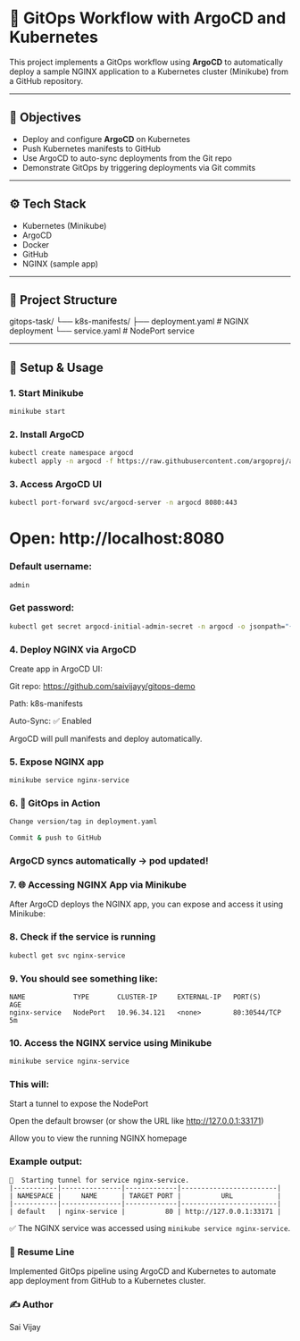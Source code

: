# 🚀 GitOps Workflow with ArgoCD and Kubernetes

This project implements a GitOps workflow using **ArgoCD** to automatically deploy a sample NGINX application to a Kubernetes cluster (Minikube) from a GitHub repository.

---

## 📌 Objectives

- Deploy and configure **ArgoCD** on Kubernetes
- Push Kubernetes manifests to GitHub
- Use ArgoCD to auto-sync deployments from the Git repo
- Demonstrate GitOps by triggering deployments via Git commits

---

## ⚙️ Tech Stack

- Kubernetes (Minikube)
- ArgoCD
- Docker
- GitHub
- NGINX (sample app)

---

## 📁 Project Structure

gitops-task/ └── k8s-manifests/ ├── deployment.yaml # NGINX deployment └── service.yaml # NodePort service

---

## 🚀 Setup & Usage

### 1. Start Minikube

```bash
minikube start
```
### 2. Install ArgoCD
```bash
kubectl create namespace argocd
kubectl apply -n argocd -f https://raw.githubusercontent.com/argoproj/argo-cd/stable/manifests/install.yaml
```
### 3. Access ArgoCD UI
```bash
kubectl port-forward svc/argocd-server -n argocd 8080:443
```
# Open: http://localhost:8080
### Default username: 
```bash
admin
```
### Get password:
```bash
kubectl get secret argocd-initial-admin-secret -n argocd -o jsonpath="{.data.password}" | base64 -d
```
### 4. Deploy NGINX via ArgoCD
Create app in ArgoCD UI:

Git repo: https://github.com/saivijayy/gitops-demo

Path: k8s-manifests

Auto-Sync: ✅ Enabled

ArgoCD will pull manifests and deploy automatically.

### 5. Expose NGINX app
```bash
minikube service nginx-service
```
### 6. 🔁 GitOps in Action
```bash
Change version/tag in deployment.yaml

Commit & push to GitHub
```
### ArgoCD syncs automatically → pod updated!

### 7. 🌐 Accessing NGINX App via Minikube

After ArgoCD deploys the NGINX app, you can expose and access it using Minikube:

### 8. Check if the service is running

```bash
kubectl get svc nginx-service
```
### 9. You should see something like:
```pgsql
NAME            TYPE       CLUSTER-IP     EXTERNAL-IP   PORT(S)        AGE
nginx-service   NodePort   10.96.34.121   <none>        80:30544/TCP   5m
```
### 10. Access the NGINX service using Minikube
```bash
minikube service nginx-service
```

### This will:

Start a tunnel to expose the NodePort

Open the default browser (or show the URL like http://127.0.0.1:33171)

Allow you to view the running NGINX homepage

### Example output:
```pgsql
🏃  Starting tunnel for service nginx-service.
|-----------|---------------|-------------|------------------------|
| NAMESPACE |     NAME      | TARGET PORT |          URL           |
|-----------|---------------|-------------|------------------------|
| default   | nginx-service |          80 | http://127.0.0.1:33171 |
```
✅ The NGINX service was accessed using `minikube service nginx-service`.

### 📄 Resume Line
Implemented GitOps pipeline using ArgoCD and Kubernetes to automate app deployment from GitHub to a Kubernetes cluster.

### ✍️ Author
Sai Vijay
